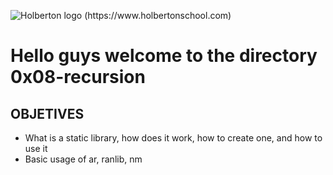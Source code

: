 ![Holberton logo (https://www.holbertonschool.com)](https://www.holbertonschool.com/holberton-logo.png)

# Hello guys  welcome to the directory 0x08-recursion

## OBJETIVES
- What is a static library, how does it work, how to create one, and how to use it
- Basic usage of ar, ranlib, nm